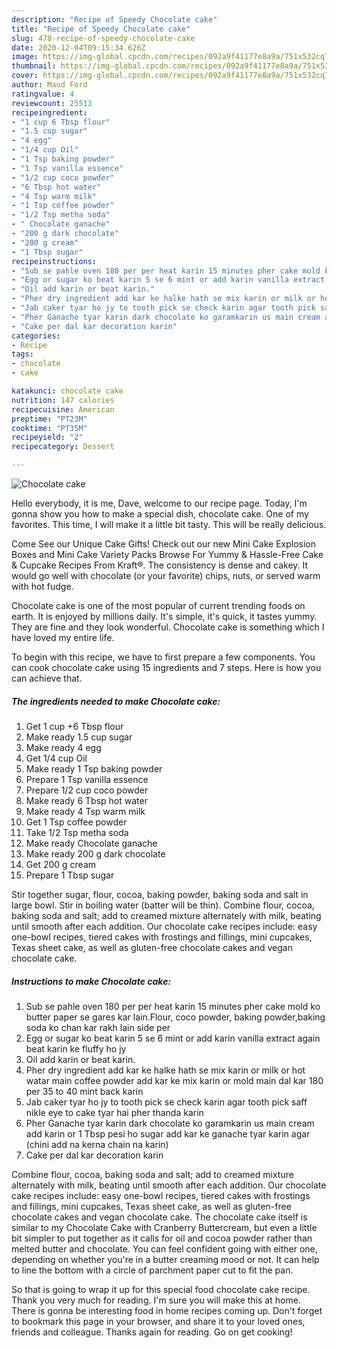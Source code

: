 ```yaml
---
description: "Recipe of Speedy Chocolate cake"
title: "Recipe of Speedy Chocolate cake"
slug: 478-recipe-of-speedy-chocolate-cake
date: 2020-12-04T09:15:34.626Z
image: https://img-global.cpcdn.com/recipes/092a9f41177e8a9a/751x532cq70/chocolate-cake-recipe-main-photo.jpg
thumbnail: https://img-global.cpcdn.com/recipes/092a9f41177e8a9a/751x532cq70/chocolate-cake-recipe-main-photo.jpg
cover: https://img-global.cpcdn.com/recipes/092a9f41177e8a9a/751x532cq70/chocolate-cake-recipe-main-photo.jpg
author: Maud Ford
ratingvalue: 4
reviewcount: 25513
recipeingredient:
- "1 cup 6 Tbsp flour"
- "1.5 cup sugar"
- "4 egg"
- "1/4 cup Oil"
- "1 Tsp baking powder"
- "1 Tsp vanilla essence"
- "1/2 cup coco powder"
- "6 Tbsp hot water"
- "4 Tsp warm milk"
- "1 Tsp coffee powder"
- "1/2 Tsp metha soda"
- " Chocolate ganache"
- "200 g dark chocolate"
- "200 g cream"
- "1 Tbsp sugar"
recipeinstructions:
- "Sub se pahle oven 180 per per heat karin 15 minutes pher cake mold ko butter paper se gares kar lain.Flour, coco powder, baking powder,baking soda ko chan kar rakh lain side per"
- "Egg or sugar ko beat karin 5 se 6 mint or add karin vanilla extract again beat karin ke fluffy ho jy"
- "Oil add karin or beat karin."
- "Pher dry ingredient add kar ke halke hath se mix karin or milk or hot watar main coffee powder add kar ke mix karin or mold main dal kar 180 per 35 to 40 mint back karin"
- "Jab caker tyar ho jy to tooth pick se check karin agar tooth pick saff nikle eye to cake tyar hai pher thanda karin"
- "Pher Ganache tyar karin dark chocolate ko garamkarin us main cream add karin or 1 Tbsp pesi ho sugar add kar ke ganache tyar karin agar (chini add na kerna chain na karin)"
- "Cake per dal kar decoration karin"
categories:
- Recipe
tags:
- chocolate
- cake

katakunci: chocolate cake 
nutrition: 147 calories
recipecuisine: American
preptime: "PT23M"
cooktime: "PT35M"
recipeyield: "2"
recipecategory: Dessert

---
```



![Chocolate cake](https://img-global.cpcdn.com/recipes/092a9f41177e8a9a/751x532cq70/chocolate-cake-recipe-main-photo.jpg)

Hello everybody, it is me, Dave, welcome to our recipe page. Today, I'm gonna show you how to make a special dish, chocolate cake. One of my favorites. This time, I will make it a little bit tasty. This will be really delicious.

Come See our Unique Cake Gifts! Check out our new Mini Cake Explosion Boxes and Mini Cake Variety Packs Browse For Yummy &amp; Hassle-Free Cake &amp; Cupcake Recipes From Kraft®. The consistency is dense and cakey. It would go well with chocolate (or your favorite) chips, nuts, or served warm with hot fudge.

Chocolate cake is one of the most popular of current trending foods on earth. It is enjoyed by millions daily. It's simple, it's quick, it tastes yummy. They are fine and they look wonderful. Chocolate cake is something which I have loved my entire life.


To begin with this recipe, we have to first prepare a few components. You can cook chocolate cake using 15 ingredients and 7 steps. Here is how you can achieve that.

<!--inarticleads1-->

##### The ingredients needed to make Chocolate cake:

1. Get 1 cup +6 Tbsp flour
1. Make ready 1.5 cup sugar
1. Make ready 4 egg
1. Get 1/4 cup Oil
1. Make ready 1 Tsp baking powder
1. Prepare 1 Tsp vanilla essence
1. Prepare 1/2 cup coco powder
1. Make ready 6 Tbsp hot water
1. Make ready 4 Tsp warm milk
1. Get 1 Tsp coffee powder
1. Take 1/2 Tsp metha soda
1. Make ready  Chocolate ganache
1. Make ready 200 g dark chocolate
1. Get 200 g cream
1. Prepare 1 Tbsp sugar


Stir together sugar, flour, cocoa, baking powder, baking soda and salt in large bowl. Stir in boiling water (batter will be thin). Combine flour, cocoa, baking soda and salt; add to creamed mixture alternately with milk, beating until smooth after each addition. Our chocolate cake recipes include: easy one-bowl recipes, tiered cakes with frostings and fillings, mini cupcakes, Texas sheet cake, as well as gluten-free chocolate cakes and vegan chocolate cake. 

<!--inarticleads2-->

##### Instructions to make Chocolate cake:

1. Sub se pahle oven 180 per per heat karin 15 minutes pher cake mold ko butter paper se gares kar lain.Flour, coco powder, baking powder,baking soda ko chan kar rakh lain side per
1. Egg or sugar ko beat karin 5 se 6 mint or add karin vanilla extract again beat karin ke fluffy ho jy
1. Oil add karin or beat karin.
1. Pher dry ingredient add kar ke halke hath se mix karin or milk or hot watar main coffee powder add kar ke mix karin or mold main dal kar 180 per 35 to 40 mint back karin
1. Jab caker tyar ho jy to tooth pick se check karin agar tooth pick saff nikle eye to cake tyar hai pher thanda karin
1. Pher Ganache tyar karin dark chocolate ko garamkarin us main cream add karin or 1 Tbsp pesi ho sugar add kar ke ganache tyar karin agar (chini add na kerna chain na karin)
1. Cake per dal kar decoration karin


Combine flour, cocoa, baking soda and salt; add to creamed mixture alternately with milk, beating until smooth after each addition. Our chocolate cake recipes include: easy one-bowl recipes, tiered cakes with frostings and fillings, mini cupcakes, Texas sheet cake, as well as gluten-free chocolate cakes and vegan chocolate cake. The chocolate cake itself is similar to my Chocolate Cake with Cranberry Buttercream, but even a little bit simpler to put together as it calls for oil and cocoa powder rather than melted butter and chocolate. You can feel confident going with either one, depending on whether you&#39;re in a butter creaming mood or not. It can help to line the bottom with a circle of parchment paper cut to fit the pan. 

So that is going to wrap it up for this special food chocolate cake recipe. Thank you very much for reading. I'm sure you will make this at home. There is gonna be interesting food in home recipes coming up. Don't forget to bookmark this page in your browser, and share it to your loved ones, friends and colleague. Thanks again for reading. Go on get cooking!
